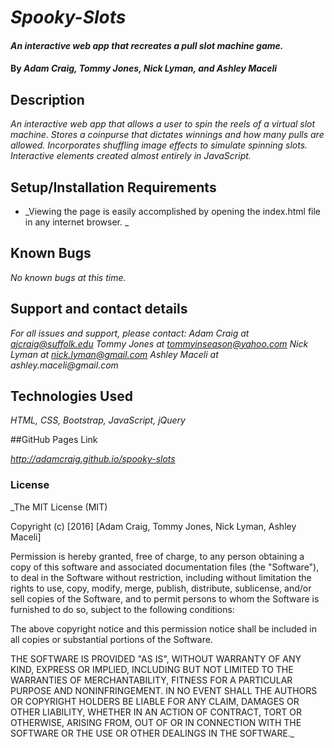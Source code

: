 # _Spooky-Slots_

#### _An interactive web app that recreates a pull slot machine game._

#### By _**Adam Craig, Tommy Jones, Nick Lyman, and Ashley Maceli**_

## Description

_An interactive web app that allows a user to spin the reels of a virtual slot machine. Stores a coinpurse that dictates
winnings and how many pulls are allowed. Incorporates shuffling image effects to simulate spinning slots. Interactive
elements created almost entirely in JavaScript._

## Setup/Installation Requirements

* _Viewing the page is easily accomplished by opening the index.html file in any internet browser. _

## Known Bugs

_No known bugs at this time._

## Support and contact details

_For all issues and support, please contact:
Adam Craig at ajcraig@suffolk.edu
Tommy Jones at tommyinseason@yahoo.com
Nick Lyman at nick.lyman@gmail.com
Ashley Maceli at ashley.maceli@gmail.com_

## Technologies Used

_HTML, CSS, Bootstrap, JavaScript, jQuery_

##GitHub Pages Link

_http://adamcraig.github.io/spooky-slots_

### License

_The MIT License (MIT)

Copyright (c) [2016] [Adam Craig, Tommy Jones, Nick Lyman, Ashley Maceli]

Permission is hereby granted, free of charge, to any person obtaining a copy
of this software and associated documentation files (the "Software"), to deal
in the Software without restriction, including without limitation the rights
to use, copy, modify, merge, publish, distribute, sublicense, and/or sell
copies of the Software, and to permit persons to whom the Software is
furnished to do so, subject to the following conditions:

The above copyright notice and this permission notice shall be included in all
copies or substantial portions of the Software.

THE SOFTWARE IS PROVIDED "AS IS", WITHOUT WARRANTY OF ANY KIND, EXPRESS OR
IMPLIED, INCLUDING BUT NOT LIMITED TO THE WARRANTIES OF MERCHANTABILITY,
FITNESS FOR A PARTICULAR PURPOSE AND NONINFRINGEMENT. IN NO EVENT SHALL THE
AUTHORS OR COPYRIGHT HOLDERS BE LIABLE FOR ANY CLAIM, DAMAGES OR OTHER
LIABILITY, WHETHER IN AN ACTION OF CONTRACT, TORT OR OTHERWISE, ARISING FROM,
OUT OF OR IN CONNECTION WITH THE SOFTWARE OR THE USE OR OTHER DEALINGS IN THE
SOFTWARE._
